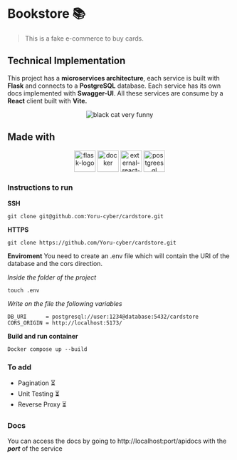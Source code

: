 # Bookstore 📚
> This is a fake e-commerce to buy cards.

## Technical Implementation
This project has a **microservices architecture**, each service is built with **Flask** and connects to a **PostgreSQL** database. Each service has its own docs implemented with **Swagger-UI**. All these services are consume by a **React** client built with **Vite.**

<p align="center">
<img src="https://media4.giphy.com/media/v1.Y2lkPTc5MGI3NjExbDBqZWxldmlhOW5pbm9uM2twaTU3NG5kODlveW9kMWxiM3NyZXN5dyZlcD12MV9pbnRlcm5hbF9naWZfYnlfaWQmY3Q9Zw/7vhAnGwSOQvUQ/giphy.gif" alt="black cat very funny">
</p>

## Made with
<p align="center">
<img width="48" height="48" src="https://img.icons8.com/color/48/flask.png" alt="flask-logo"/>
<img width="48" height="48" src="https://img.icons8.com/fluency/48/docker.png" alt="docker"/>
<img width="48" height="48" src="https://img.icons8.com/external-tal-revivo-color-tal-revivo/48/external-react-a-javascript-library-for-building-user-interfaces-logo-color-tal-revivo.png" alt="external-react-a-javascript-library-for-building-user-interfaces-logo-color-tal-revivo"/>
<img width="48" height="48" src="https://img.icons8.com/color/48/postgreesql.png" alt="postgreesql"/>
</p>

### Instructions to run
**SSH**
```shell
git clone git@github.com:Yoru-cyber/cardstore.git
```
**HTTPS**
```shell
git clone https://github.com/Yoru-cyber/cardstore.git
```
**Enviroment**
You need to create an .env file which will contain the URI of the database and the cors direction.

*Inside the folder of the project*
```shell
touch .env
```
*Write on the file the following variables*

```shell
DB_URI      = postgresql://user:1234@database:5432/cardstore
CORS_ORIGIN = http://localhost:5173/
```

**Build and run container**
```shell
Docker compose up --build
```
### To add
- Pagination ⏳
- Unit Testing ⏳
- Reverse Proxy ⏳

### Docs
You can access the docs by going to http://localhost:port/apidocs with the ***port*** of the service
